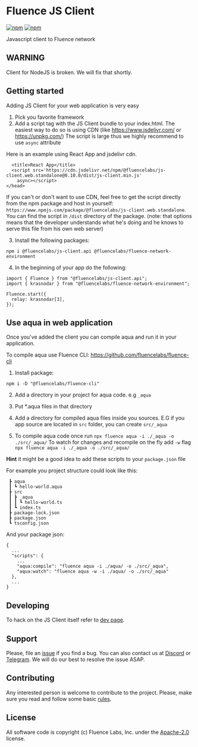 # Fluence JS Client

[![npm](https://img.shields.io/npm/v/@fluencelabs/js-client.api)](https://www.npmjs.com/package/@fluencelabs/js-client.api)
[![npm](https://img.shields.io/npm/v/@fluencelabs/js-client.web.standalone)](https://www.npmjs.com/package/@fluencelabs/js-client.web.standalone)

Javascript client to Fluence network

## WARNING

Client for NodeJS is broken. We will fix that shortly.

## Getting started

Adding JS Client for your web application is very easy

1. Pick you favorite framework
2. Add a script tag with the JS Client bundle to your index.html. The easiest way to do so is using CDN (like https://www.jsdelivr.com/ or https://unpkg.com/) The script is large thus we highly recommend to use `async` attribute

Here is an example using React App and jsdelivr cdn.

```
  <title>React App</title>
  <script src='https://cdn.jsdelivr.net/npm/@fluencelabs/js-client.web.standalone@0.10.0/dist/js-client.min.js'
    async></script>
</head>
```

If you can't or don't want to use CDN, feel free to get the script directly from the npm package and host in yourself: `https://www.npmjs.com/package/@fluencelabs/js-client.web.standalone`. You can find the script in `/dist` directory of the package. (note: that options means that the developer understands what he's doing and he knows to serve this file from his own web server)

3. Install the following packages:

```
npm i @fluencelabs/js-client.api @fluencelabs/fluence-network-environment
```

4. In the beginning of your app do the following:

```
import { Fluence } from "@fluencelabs/js-client.api";
import { krasnodar } from "@fluencelabs/fluence-network-environment";

Fluence.start({
  relay: krasnodar[3],
});
```

## Use aqua in web application

Once you've added the client you can compile aqua and run it in your application.

To compile aqua use Fluence CLI: https://github.com/fluencelabs/fluence-cli

1. Install package:

```
npm i -D "@fluencelabs/fluence-cli"
```

2. Add a directory in your project for aqua code. e.g `_aqua`

3. Put \*.aqua files in that directory

4. Add a directory for compiled aqua files inside you sources. E.G if you app source are located in `src` folder, you can create `src/_aqua`

5. To compile aqua code once run `npx fluence aqua -i ./_aqua -o ./src/_aqua/`
   To watch for changes and recompile on the fly add `-w` flag `npx fluence aqua -i ./_aqua -o ./src/_aqua/`

**Hint**
it might be a good idea to add these scripts to your `package.json` file

For example you project structure could look like this:

```
 ┣ aqua
 ┃ ┗ hello-world.aqua
 ┣ src
 ┃ ┣ _aqua
 ┃ ┃ ┗ hello-world.ts
 ┃ ┗ index.ts
 ┣ package-lock.json
 ┣ package.json
 ┗ tsconfig.json
```

And your package json:

```
{
  ...
  "scripts": {
    ...
    "aqua:compile": "fluence aqua -i ./aqua/ -o ./src/_aqua",
    "aqua:watch": "fluence aqua -w -i ./aqua/ -o ./src/_aqua"
  },
  ...
}
```

## Developing

To hack on the JS Client itself refer to [dev page](./DEVLOPING.md).

## Support

Please, file an [issue](https://github.com/fluencelabs/fluence-js/issues) if you find a bug. You can also contact us at [Discord](https://discord.com/invite/5qSnPZKh7u) or [Telegram](https://t.me/fluence_project). We will do our best to resolve the issue ASAP.

## Contributing

Any interested person is welcome to contribute to the project. Please, make sure you read and follow some basic [rules](./CONTRIBUTING.md).

## License

All software code is copyright (c) Fluence Labs, Inc. under the [Apache-2.0](./LICENSE) license.
